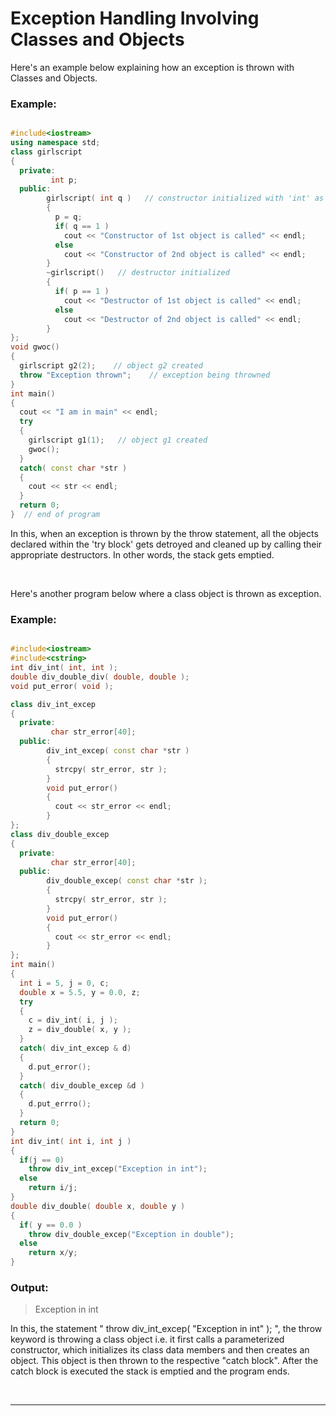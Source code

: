 # Exception Handling Involving Classes and Objects

Here's an example below explaining how an exception is thrown with Classes and Objects.

### Example:

```C++

#include<iostream>
using namespace std;
class girlscript   
{
  private:
         int p;
  public:
        girlscript( int q )   // constructor initialized with 'int' as the parameter
        {
          p = q;
          if( q == 1 )
            cout << "Constructor of 1st object is called" << endl;
          else 
            cout << "Constructor of 2nd object is called" << endl;
        }
        ~girlscript()   // destructor initialized 
        {
          if( p == 1 )
            cout << "Destructor of 1st object is called" << endl;
          else
            cout << "Destructor of 2nd object is called" << endl;
        }
};
void gwoc()
{
  girlscript g2(2);    // object g2 created
  throw "Exception thrown";    // exception being throwned
}
int main()
{
  cout << "I am in main" << endl;
  try
  {
    girlscript g1(1);   // object g1 created
    gwoc();
  }
  catch( const char *str )
  {
    cout << str << endl;
  }
  return 0;
}  // end of program

```

In this, when an exception is thrown by the throw statement, all the objects declared within the 'try block' gets detroyed and cleaned up by calling their appropriate destructors. In other words, the stack gets emptied.

<br />

Here's another program below where a class object is thrown as exception.

### Example:

```C++

#include<iostream>
#include<cstring>
int div_int( int, int );
double div_double_div( double, double );
void put_error( void );

class div_int_excep
{
  private:
         char str_error[40];
  public:
        div_int_excep( const char *str )
        {
          strcpy( str_error, str );
        }
        void put_error()
        {
          cout << str_error << endl;
        }
};
class div_double_excep
{
  private:
         char str_error[40];
  public:
        div_double_excep( const char *str );
        {
          strcpy( str_error, str );
        }
        void put_error()
        {
          cout << str_error << endl;
        }
};
int main()
{
  int i = 5, j = 0, c;
  double x = 5.5, y = 0.0, z;
  try
  {
    c = div_int( i, j );
    z = div_double( x, y );
  }
  catch( div_int_excep & d)
  {
    d.put_error();
  }
  catch( div_double_excep &d )
  {
    d.put_errro();
  }
  return 0;
}
int div_int( int i, int j )
{
  if(j == 0)
    throw div_int_excep("Exception in int");
  else
    return i/j;
}
double div_double( double x, double y )
{
  if( y == 0.0 )
    throw div_double_excep("Exception in double");
  else
    return x/y;
}

```

###  Output:

> Exception in int  


In this, the statement " throw div_int_excep( "Exception in int" ); ", the throw keyword is throwing a class object i.e. it first calls a parameterized constructor, which initializes its class data members and then creates an object. This object is then thrown to the respective "catch block". After the catch block is executed the stack is emptied and the program ends.

<br />

---

